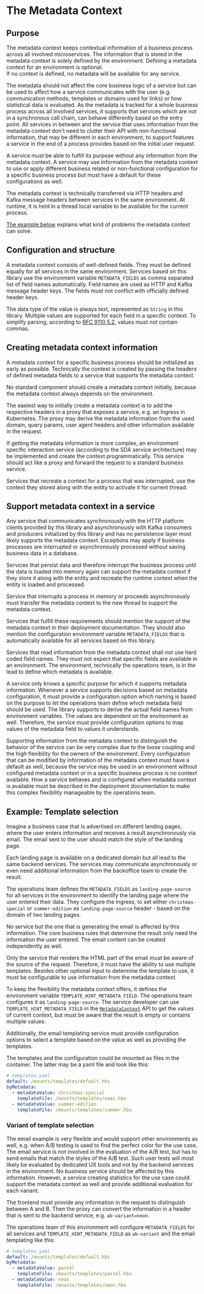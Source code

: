 # The Metadata Context


## Purpose

The metadata context keeps contextual information of a business process across all involved
microservices.
The information that is stored in the metadata context is solely defined by the environment.
Defining a metadata context for an environment is optional.  
If no context is defined, no metadata will be available for any service.

The metadata should not affect the core business logic of a service but can be used to affect how a
service communicates with the user (e.g. communication methods, templates or domains used for links)
or how statistical data is evaluated.
As the metadata is tracked for a whole business process across all involved services, it supports
that services which are not in a synchronous call chain, can behave differently based on the entry
point.
All services in between and the service that uses information from the metadata context don't need
to clutter their API with non-functional information, that may be different in each environment, to
support features a service in the end of a process provides based on the initial user request.

A service must be able to fulfill its purpose without any information from the metadata context.
A service may use information from the metadata context to use or apply different business related
or non-functional configuration for a specific business process but must have a default for these
configurations as well.

The metadata context is technically transferred via HTTP headers and Kafka message headers between
services in the same environment.
At runtime, it is held in a thread local variable to be available for the current process.

[The example below](#example--template-selection) explains what kind of problems the metadata context
can solve.


## Configuration and structure

A metadata context consists of well-defined fields.
They must be defined equally for all services in the same environment.
Services based on this library use the environment variable `METADATA_FIELDS` as comma separated
list of field names automatically.
Field names are used as HTTP and Kafka message header keys.
The fields must not conflict with officially defined header keys.

The data type of the value is always text, represented as `String` in this library.
Multiple values are supported for each field in a specific context.
To simplify parsing, according to
[RFC 9110 5.2](https://www.rfc-editor.org/rfc/rfc9110.html#name-field-lines-and-combined-fi), values
must not contain commas.


## Creating metadata context information

A metadata context for a specific business process should be initialized as early as possible.
Technically the context is created by passing the headers of defined metadata fields to a service
that supports the metadata context.

No standard component should create a metadata context initially, because the metadata context
always depends on the environment.

The easiest way to initially create a metadata context is to add the respective headers in a proxy
that exposes a service, e.g. an Ingress in Kubernetes.
The proxy may derive the metadata information from the used domain, query params, user agent
headers and other information available in the request.

If getting the metadata information is more complex, an environment specific interaction service
(according to the SDA service architecture) may be implemented and create the context
programmatically.
This service should act like a proxy and forward the request to a standard business service.

Services that recreate a context for a process that was interrupted, use the context they stored
along with the entity to activate it for current thread.


## Support metadata context in a service

Any service that communicates synchronously with the HTTP platform clients provided by this
library and asynchronously with Kafka consumers and producers initialized by this library and has no
persistence layer most likely supports the metadata context.
Exceptions may apply if business processes are interrupted or asynchronously processed without
saving business data in a database.

Services that persist data and therefore interrupt the business process until the data is loaded
into memory again can support the metadata context if they store it along with the entity and
recreate the runtime context when the entity is loaded and processed.

Service that interrupts a process in memory or proceeds asynchronously must transfer the metadata
context to the new thread to support the metadata context.

Services that fulfill these requirements should mention the support of the metadata context in their
deployment documentation.
They should also mention the configuration environment variable `METADATA_FIELDS` that is
automatically available for all services based on this library.

Services that read information from the metadata context shall not use hard coded field names.
They must not expect that specific fields are available in an environment.
The environment, technically the operations team, is in the lead to define which metadata is
available.

A service only knows a specific purpose for which it supports metadata information.
Whenever a service supports decisions based on metadata configuration, it must provide a
configuration option which naming is based on the purpose to let the operations team define which
metadata field should be used.
The library supports to derive the actual field names from environment variables.
The values are dependent on the environment as well.
Therefore, the service must provide configuration options to map values of the metadata field to
values it understands.

Supporting information from the metadata context to distinguish the behavior of the service can be
very complex due to the loose coupling and the high flexibility for the owners of the environment.
Every configuration that can be modified by information of the metadata context must have a default
as well, because the service may be used in an environment without configured metadata context or in
a specific business process is no context available. 
How a service behaves and is configured when metadata context is available must be described in the
deployment documentation to make this complex flexibility manageable by the operations team.


## Example: Template selection

Imagine a business case that is advertised on different landing pages, where the user enters
information and receives a result asynchronously via email.
The email sent to the user should match the style of the landing page.

Each landing page is available on a dedicated domain but all lead to the same backend services.
The services may communicate asynchronously or even need additional information from the backoffice
team to create the result.

The operations team defines the `METADATA_FIELDS` as `landing-page-source` for all services in the
environment to identify the landing page where the user entered their data.
They configure the Ingress, to set either `christmas-special` or `summer-edition` as
`landing-page-source` header - based on the domain of two landing pages.

No service but the one that is generating the email is affected by this information.
The core business rules that determine the result only need the information the user entered.
The email content can be created independently as well.

Only the service that renders the HTML part of the email must be aware of the source of the request.
Therefore, it must have the ability to use multiple templates.
Besides other optional input to determine the template to use, it must be configurable to use
information from the metadata context.

To keep the flexibility the metadata context offers, it defines the environment variable
`TEMPLATE_HINT_METADATA_FIELD`.
The operations team configures it as `landing-page-source`.
The service developer can use `TEMPLATE_HINT_METADATA_FIELD` in the
[`MetadataContext`](../../sda-commons-metadata-context/src/main/java/org/sdase/commons/spring/boot/metadata/context/MetadataContext.java)
API to get the values of current context, but must be aware that the result is empty or contains
multiple values.

Additionally, the email templating service must provide configuration options to select a template
based on the value as well as providing the templates.

The templates and the configuration could be mounted as files in the container.
The latter may be a yaml file and look like this:

```yaml
# templates.yaml
default: /mounts/templates/default.hbs
byMetadata:
  - metadataValue: christmas-special
    templateFile: /mounts/templates/xmas.hbs
  - metadataValue: summer-edition
    templateFile: /mounts/templates/summer.hbs
```


### Variant of template selection

The email example is very flexible and would support other environments as well, e.g. when
A/B testing is used to find the perfect color for the use case.
The email service is not involved in the evaluation of the A/B test, but has to send emails that
match the styles of the A/B test.
Such user tests will most likely be evaluated by dedicated UX tools and not by the backend services
in the environment.
No business service should be affected by this information.
However, a service creating statistics for the use case could support the metadata context as well
and provide additional evaluation for each variant.

The frontend must provide any information in the request to distinguish between A and B.
Then the proxy can convert the information in a header that is sent to the backend service, e.g.
`ab-variant=neon`.

The operations team of this environment will configure `METADATA_FIELDS` for all services and
`TEMPLATE_HINT_METADATA_FIELD` as `ab-variant` and the email templating like this:

```yaml
# templates.yaml
default: /mounts/templates/default.hbs
byMetadata:
  - metadataValue: pastel
    templateFile: /mounts/templates/pastel.hbs
  - metadataValue: neon
    templateFile: /mounts/templates/neon.hbs
```
